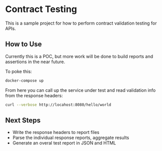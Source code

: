 # Contract Testing

This is a sample project for how to perform contract validation testing for APIs.

## How to Use

Currently this is a POC, but more work will be done to build reports and assertions in the near future.

To poke this:
```bash
docker-compose up
```

From here you can call up the service under test and read validation info from the response headers:
```bash
curl --verbose http://locahost:8080/hello/world
```

## Next Steps
* Write the response headers to report files
* Parse the individual response reports, aggregate results
* Generate an overal test report in JSON and HTML
